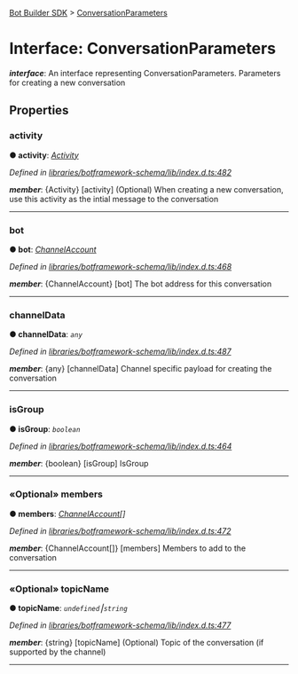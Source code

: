 [Bot Builder SDK](../README.md) > [ConversationParameters](../interfaces/botbuilder.conversationparameters.md)



# Interface: ConversationParameters

*__interface__*: An interface representing ConversationParameters. Parameters for creating a new conversation



## Properties
<a id="activity"></a>

###  activity

**●  activity**:  *[Activity](botbuilder.activity.md)* 

*Defined in [libraries/botframework-schema/lib/index.d.ts:482](https://github.com/Microsoft/botbuilder-js/blob/99f6a4a/libraries/botframework-schema/lib/index.d.ts#L482)*


*__member__*: {Activity} [activity] (Optional) When creating a new conversation, use this activity as the intial message to the conversation





___

<a id="bot"></a>

###  bot

**●  bot**:  *[ChannelAccount](botbuilder.channelaccount.md)* 

*Defined in [libraries/botframework-schema/lib/index.d.ts:468](https://github.com/Microsoft/botbuilder-js/blob/99f6a4a/libraries/botframework-schema/lib/index.d.ts#L468)*


*__member__*: {ChannelAccount} [bot] The bot address for this conversation





___

<a id="channeldata"></a>

###  channelData

**●  channelData**:  *`any`* 

*Defined in [libraries/botframework-schema/lib/index.d.ts:487](https://github.com/Microsoft/botbuilder-js/blob/99f6a4a/libraries/botframework-schema/lib/index.d.ts#L487)*


*__member__*: {any} [channelData] Channel specific payload for creating the conversation





___

<a id="isgroup"></a>

###  isGroup

**●  isGroup**:  *`boolean`* 

*Defined in [libraries/botframework-schema/lib/index.d.ts:464](https://github.com/Microsoft/botbuilder-js/blob/99f6a4a/libraries/botframework-schema/lib/index.d.ts#L464)*


*__member__*: {boolean} [isGroup] IsGroup





___

<a id="members"></a>

### «Optional» members

**●  members**:  *[ChannelAccount](botbuilder.channelaccount.md)[]* 

*Defined in [libraries/botframework-schema/lib/index.d.ts:472](https://github.com/Microsoft/botbuilder-js/blob/99f6a4a/libraries/botframework-schema/lib/index.d.ts#L472)*


*__member__*: {ChannelAccount[]} [members] Members to add to the conversation





___

<a id="topicname"></a>

### «Optional» topicName

**●  topicName**:  *`undefined`⎮`string`* 

*Defined in [libraries/botframework-schema/lib/index.d.ts:477](https://github.com/Microsoft/botbuilder-js/blob/99f6a4a/libraries/botframework-schema/lib/index.d.ts#L477)*


*__member__*: {string} [topicName] (Optional) Topic of the conversation (if supported by the channel)





___



